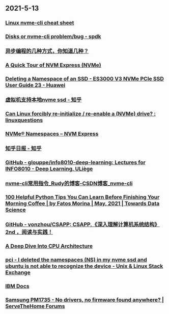 
## 2021-5-13

### [Linux nvme-cli cheat sheet](https://www.linkedin.com/pulse/linux-nvme-cli-cheat-sheet-frank-ober)

### [Disks or nvme-cli problem/bug - spdk](https://www.gitmemory.com/issue/spdk/spdk/1522/670058899)

### [异步编程的几种方式，你知道几种？](https://xie.infoq.cn/article/1260d2eae5b025c0dad947b8a)

### [A Quick Tour of NVM Express (NVMe)](https://metebalci.com/blog/a-quick-tour-of-nvm-express-nvme/)

### [Deleting a Namespace of an SSD - ES3000 V3 NVMe PCIe SSD User Guide 23 - Huawei](https://support.huawei.com/enterprise/br/doc/EDOC1000101091/82c07493/deleting-a-namespace-of-an-ssd)

### [虚拟机支持本地nvme ssd - 知乎](https://zhuanlan.zhihu.com/p/354633464)

### [Can Linux forcibly re-initialize / re-enable a (NVMe) drive? : linuxquestions](https://www.reddit.com/r/linuxquestions/comments/drx9l6/can_linux_forcibly_reinitialize_reenable_a_nvme/)

### [NVMe® Namespaces – NVM Express](https://nvmexpress.org/resources/nvm-express-technology-features/nvme-namespaces/)

### [知乎日报 - 知乎](https://daily.zhihu.com/story/9735895)

### [GitHub - glouppe/info8010-deep-learning: Lectures for INFO8010 - Deep Learning, ULiège](https://github.com/glouppe/info8010-deep-learning)

### [nvme-cli常用指令_Rudy的博客-CSDN博客_nvme-cli](https://blog.csdn.net/weixin_40343504/article/details/82386024)

### [100 Helpful Python Tips You Can Learn Before Finishing Your Morning Coffee | by Fatos Morina | May, 2021 | Towards Data Science](https://towardsdatascience.com/100-helpful-python-tips-you-can-learn-before-finishing-your-morning-coffee-eb9c39e68958)

### [GitHub - vonzhou/CSAPP: CSAPP,《深入理解计算机系统结构》2nd ，阅读与实践！](https://github.com/vonzhou/CSAPP)

### [A Deep Dive Into CPU Architecture](https://www.i-programmer.info/news/91-hardware/14521-take-a-journey-into-the-world-of-cpu-architecture.html)

### [pci - I deleted the namespaces (NS) in my nvme ssd and ubuntu is not able to recognize the device - Unix & Linux Stack Exchange](https://unix.stackexchange.com/questions/497532/i-deleted-the-namespaces-ns-in-my-nvme-ssd-and-ubuntu-is-not-able-to-recognize)

### [IBM Docs](https://prod.ibmdocs-production-dal-6099123ce774e592a519d7c33db8265e-0000.us-south.containers.appdomain.cloud/docs/en/linux-on-systems?topic=drive-deleting-stray-nvme-namespaces-nvme)

### [Samsung PM1735 - No drivers, no firmware found anywhere? | ServeTheHome Forums](https://forums.servethehome.com/index.php?threads/samsung-pm1735-no-drivers-no-firmware-found-anywhere.28389/)